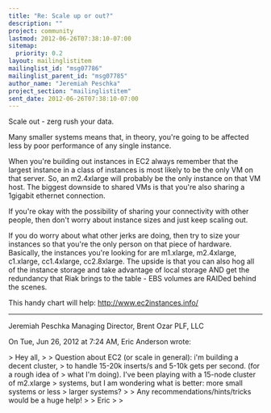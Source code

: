 ```yaml
---
title: "Re: Scale up or out?"
description: ""
project: community
lastmod: 2012-06-26T07:38:10-07:00
sitemap:
  priority: 0.2
layout: mailinglistitem
mailinglist_id: "msg07786"
mailinglist_parent_id: "msg07785"
author_name: "Jeremiah Peschka"
project_section: "mailinglistitem"
sent_date: 2012-06-26T07:38:10-07:00
---
```



Scale out - zerg rush your data.

Many smaller systems means that, in theory, you're going to be affected
less by poor performance of any single instance.

When you're building out instances in EC2 always remember that the largest
instance in a class of instances is most likely to be the only VM on that
server. So, an m2.4xlarge will probably be the only instance on that VM
host. The biggest downside to shared VMs is that you're also sharing a
1gigabit ethernet connection.

If you're okay with the possibility of sharing your connectivity with other
people, then don't worry about instance sizes and just keep scaling out.

If you do worry about what other jerks are doing, then try to size your
instances so that you're the only person on that piece of hardware.
Basically, the instances you're looking for are m1.xlarge, m2.4xlarge,
c1.xlarge, cc1.4xlarge, cc2.8xlarge. The upside is that you can also hog
all of the instance storage and take advantage of local storage AND get the
redundancy that Riak brings to the table - EBS volumes are RAIDed behind
the scenes.

This handy chart will help: http://www.ec2instances.info/

---
Jeremiah Peschka
Managing Director, Brent Ozar PLF, LLC


On Tue, Jun 26, 2012 at 7:24 AM, Eric Anderson wrote:

&gt; Hey all,
&gt;
&gt; Question about EC2 (or scale in general): i'm building a decent cluster,
&gt; to handle 15-20k inserts/s and 5-10k gets per second. (for a rough idea of
&gt; what I'm doing). I've been playing with a 15-node cluster of m2.xlarge
&gt; systems, but I am wondering what is better: more small systems or less
&gt; larger systems?
&gt;
&gt; Any recommendations/hints/tricks would be a huge help!
&gt;
&gt; Eric
&gt;
&gt;

